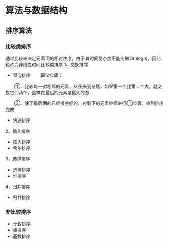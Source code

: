 # 算法与数据结构
## 排序算法
### 比较类排序
通过比较来决定元素间的相对次序，由于其时间复杂度不能突破O(nlogn)，因此也称为非线性时间比较类排序
1、交换排序
- 冒泡排序
&emsp;&emsp;算法步骤：

&emsp;&emsp;①、比较每一对相邻的元素，从开头到结尾，如果第一个比第二个大，就交换它们两个，这样在最后的元素是最大的数

&emsp;&emsp;②、除了最后面的已经排序好的，对剩下的元素继续进行①步骤，直到排序完成
- 快速排序

2、插入排序
- 插入排序
- 希尔排序

3、选择排序
- 选择排序
- 堆排序

4、归并排序
- 归并排序

### 非比较排序
- 计数排序
- 桶排序
- 基数排序
